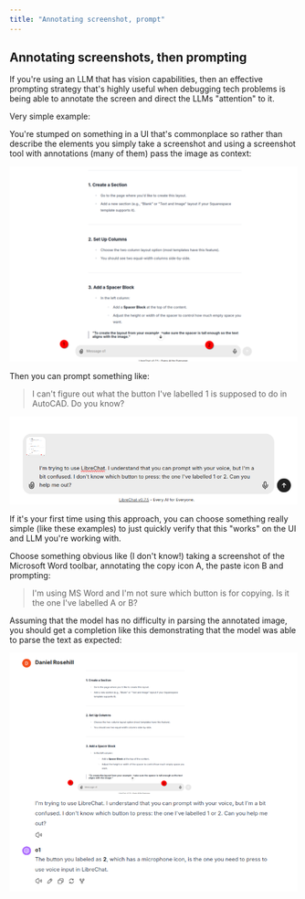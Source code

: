 ```yaml
---
title: "Annotating screenshot, prompt"
---
```


## Annotating screenshots, then prompting

If you're using an LLM that has vision capabilities, then an effective prompting strategy that's highly useful when debugging tech problems is being able to annotate the screen and direct the LLMs "attention" to it.

Very simple example:

You're stumped on something in a UI that's commonplace so rather than describe the elements you simply take a screenshot and using a screenshot tool with annotations (many of them) pass the image as context:

![alt text](../../../images/general/1.png)

Then you can prompt something like:

>I can't figure out what the button I've labelled 1 is supposed to do in AutoCAD. Do you know?

![alt text](../../../images/general/2.png)

If it's your first time using this approach, you can choose something really simple (like these examples) to just quickly verify that this "works" on the UI and LLM you're working with.

Choose something obvious like (I don't know!) taking a screenshot of the Microsoft Word toolbar, annotating the copy icon A, the paste icon B and prompting:

>I'm using MS Word and I'm not sure which button is for copying. Is it the one I've labelled A or B?

Assuming that the model has no difficulty in parsing the annotated image, you should get a completion like this demonstrating that the model was able to parse the text as expected:

![alt text](../../../images/general/3.png)